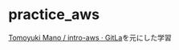 # practice_aws
[Tomoyuki Mano / intro-aws · GitLa](https://gitlab.com/tomomano/intro-aws/-/tree/master)を元にした学習
